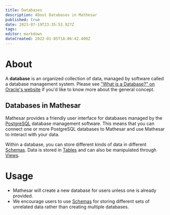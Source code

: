 ```yaml
---
title: Databases
description: About Databases in Mathesar
published: true
date: 2023-07-19T23:35:53.927Z
tags: 
editor: markdown
dateCreated: 2022-01-05T18:06:42.409Z
---
```


# About

A **database** is an organized collection of data, managed by software called a database management system. Please see ["What is a Database?" on Oracle's website](https://www.oracle.com/database/what-is-database/) if you'd like to know more about the general concept.

## Databases in Mathesar
Mathesar provides a friendly user interface for databases managed by the [PostgreSQL](https://www.postgresql.org/) database management software. This means that you can connect one or more PostgreSQL databases to Mathesar and use Mathesar to interact with your data.

Within a database, you can store different kinds of data in different [Schemas](/product/concepts/schemas). Data is stored in [Tables](/product/concepts/tables) and can also be manipulated through [Views](/product/concepts/views).

# Usage
- Mathesar will create a new database for users unless one is already provided.
- We encourage users to use [Schemas](/product/concepts/schemas) for storing different sets of unrelated data rather than creating multiple databases.
